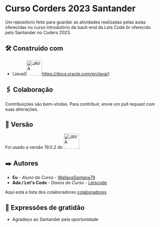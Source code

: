 # Curso Corders 2023 Santander

Um repositório feito para guardar as atividades realizadas pelas aulas oferecidas no curso introdutório de back-end da Lets Code br oferecido pelo Santander no Coders 2023. 

## 🛠️ Construído com

* [Java](<img src="https://camo.githubusercontent.com/d42f44eed1ef1a3bf389d7a7434ef4b06822b2218820d3ccf8bb65611c7b3f68/68747470733a2f2f63646e2e69636f6e73636f75742e636f6d2f69636f6e2f667265652f706e672d3235362f667265652d6a6176612d36302d313137343935332e706e67" alt="JAVA" width="50" height="50">https://docs.oracle.com/en/java/)

## 🖇️ Colaboração

Contribuições são bem-vindas. Para contribuir, envie um pull request com suas alterações.

## 📌 Versão

Foi usado a versão 19.0.2 do <img src="https://camo.githubusercontent.com/d42f44eed1ef1a3bf389d7a7434ef4b06822b2218820d3ccf8bb65611c7b3f68/68747470733a2f2f63646e2e69636f6e73636f75742e636f6d2f69636f6e2f667265652f706e672d3235362f667265652d6a6176612d36302d313137343935332e706e67" alt="JAVA" width="50" height="50">. 

## ✒️ Autores

* **Eu** - *Aluno do Curso* - [WallaceSantana79](https://github.com/WallaceSantana79)
* **Ada / Let's Code** - *Donos do Curso* - [Letscode](https://github.com/Letscode-br)

Aqui está a lista dos colaboradores [colaboradores](https://github.com/WallaceSantana79/CursoSantander/colaboradores)


## 🎁 Expressões de gratidão

* Agradeço ao Santander pela oportunidade
